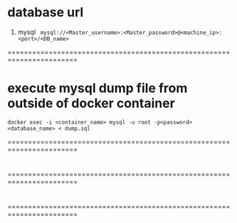 # database url 

1. mysql
   ` mysql://<Master_username>:<Master_password>@<machine_ip>:<port>/<DB_name>`

=======================================================================

# execute mysql dump file from outside of docker container

`docker exec -i <container_name> mysql -u root -p<password> <database_name> < dump.sql`

=======================================================================

#

=======================================================================

#

=======================================================================
